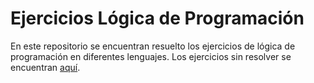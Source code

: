 # Ejercicios Lógica de Programación
En este repositorio se encuentran resuelto los ejercicios de lógica de programación en diferentes lenguajes.
Los ejercicios sin resolver se encuentran [aquí](https://github.com/generejer/EjerciciosDeL-gica).
